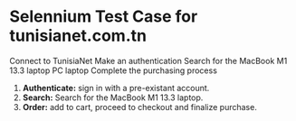 # Selennium Test Case for tunisianet.com.tn

Connect to TunisiaNet
Make an authentication
Search for the MacBook M1 13.3 laptop PC laptop
Complete the purchasing process

1. __Authenticate:__ sign in with a pre-existant account.
1. __Search:__ Search for the MacBook M1 13.3 laptop.
1. __Order:__ add to cart, proceed to checkout and finalize purchase.
